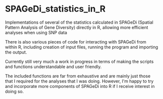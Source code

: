 # SPAGeDi_statistics_in_R
Implementations of several of the statistics calculated in SPAGeDi (Spatial Pattern Analysis of Gene Diversity) directly in R, allowing more efficient analyses when using SNP data

There is also various pieces of code for interacting with SPAGeDi from within R, including creation of input files, running the program and importing the output.

Currently still very much a work in progress in terms of making the scripts and functions understandable and user friendly.

The included functions are far from exhaustive and are mainly just those that I required for the analyses that I was doing.  However, I'm happy to try and incorporate more components of SPAGeDi into R if I receive interest in doing so.
